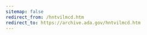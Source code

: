 ```yaml
---
sitemap: false 
redirect_from: /hntvilmcd.htm 
redirect_to: https://archive.ada.gov/hntvilmcd.htm 
---
```


